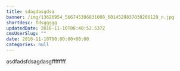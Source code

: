 ```yaml
---
title: sdagdasgdsa
banner: /img/13626954_566745386831008_6014529837038286129_n.jpg
shortdesc: fdsggggg
updatedDate: 2016-11-10T08:40:52.537Z
cmsUserSlug: ""
date: 2016-11-10T00:00:00+08:00
categories: null
---
```


asdfadsfdsagdasgffffffff